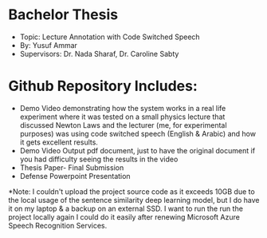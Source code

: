 ﻿# Bachelor Thesis
-  Topic:  Lecture Annotation with Code Switched Speech
-  By: Yusuf Ammar
-  Supervisors: Dr. Nada Sharaf, Dr. Caroline Sabty


# Github Repository Includes:
-  Demo Video demonstrating how the system works in a real life experiment where it was tested on a small physics lecture that discussed Newton Laws and the lecturer (me, for experimental purposes) was using code switched speech (English & Arabic) and how it gets excellent results.
-  Demo Video Output pdf document, just to have the original document if you had difficulty seeing the results in the video
-  Thesis Paper- Final Submission
-  Defense Powerpoint Presentation

*Note: I couldn't upload the project source code as it exceeds 10GB due to the local usage of the sentence similarity deep learning model, but I do have it on my laptop & a backup on an external SSD. I want to run the run the project locally again I could do it easily after renewing Microsoft Azure Speech Recognition Services.
